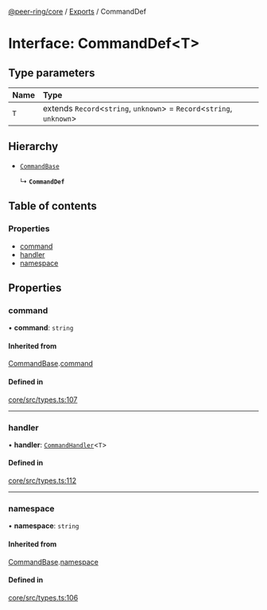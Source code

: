 [@peer-ring/core](../README.md) / [Exports](../modules.md) / CommandDef

# Interface: CommandDef\<T\>

## Type parameters

| Name | Type                                                                      |
| :--- | :------------------------------------------------------------------------ |
| `T`  | extends `Record`\<`string`, `unknown`\> = `Record`\<`string`, `unknown`\> |

## Hierarchy

- [`CommandBase`](CommandBase.md)

  ↳ **`CommandDef`**

## Table of contents

### Properties

- [command](CommandDef.md#command)
- [handler](CommandDef.md#handler)
- [namespace](CommandDef.md#namespace)

## Properties

### command

• **command**: `string`

#### Inherited from

[CommandBase](CommandBase.md).[command](CommandBase.md#command)

#### Defined in

[core/src/types.ts:107](https://github.com/mahendraHegde/peer-ring/blob/a34a79cc00dcfece3dd7053087438426a58bff61/packages/core/src/types.ts#L107)

---

### handler

• **handler**: [`CommandHandler`](../modules.md#commandhandler)\<`T`\>

#### Defined in

[core/src/types.ts:112](https://github.com/mahendraHegde/peer-ring/blob/a34a79cc00dcfece3dd7053087438426a58bff61/packages/core/src/types.ts#L112)

---

### namespace

• **namespace**: `string`

#### Inherited from

[CommandBase](CommandBase.md).[namespace](CommandBase.md#namespace)

#### Defined in

[core/src/types.ts:106](https://github.com/mahendraHegde/peer-ring/blob/a34a79cc00dcfece3dd7053087438426a58bff61/packages/core/src/types.ts#L106)
